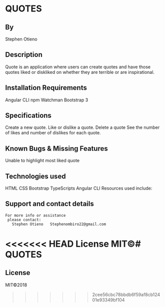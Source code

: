 # QUOTES

## By 
Stephen Otieno


## Description
Quote is an application where users can create quotes and have those quotes liked or diskliked on whether they are terrible or are inspirational.



## Installation Requirements
Angular CLI
npm
Watchman
Bootstrap 3



## Specifications
Create a new quote.
Like or dislike a quote.
Delete a quote
See the number of likes and number of dislikes for each quote.


## Known Bugs & Missing Features
Unable to highlight most liked quote


## Technologies used 
HTML
CSS
Bootstrap
TypeScripts
Angular CLI
Resources used include:


## Support and contact details
    For more info or assistance
     please contact:
       Stephen Otieno   Stephenombiro22@gmail.com

<<<<<<< HEAD
License
MIT©# QUOTES
=======
## License
MIT©2018
>>>>>>> 2cee56cbc78bbdb6f59af8cb12401e93349bf104
